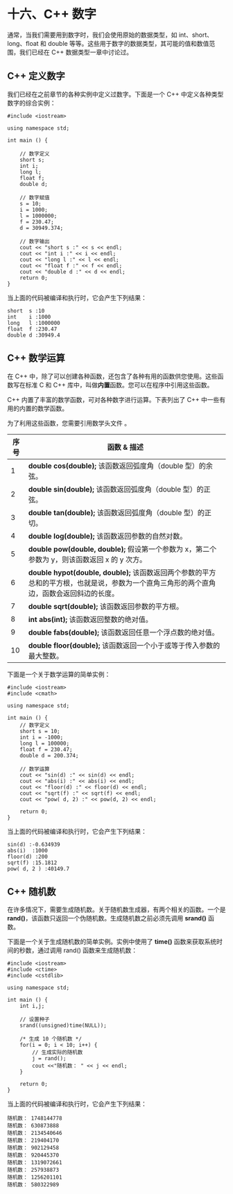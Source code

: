 # 十六、C++ 数字

通常，当我们需要用到数字时，我们会使用原始的数据类型，如 int、short、long、float 和 double 等等。这些用于数字的数据类型，其可能的值和数值范围，我们已经在 C++ 数据类型一章中讨论过。

## C++ 定义数字

我们已经在之前章节的各种实例中定义过数字。下面是一个 C++ 中定义各种类型数字的综合实例：

```
#include <iostream> 

using namespace std; 

int main () { 

    // 数字定义 
    short s; 
    int i; 
    long l; 
    float f; 
    double d; 

    // 数字赋值 
    s = 10; 
    i = 1000; 
    l = 1000000; 
    f = 230.47; 
    d = 30949.374;

    // 数字输出 
    cout << "short s :" << s << endl; 
    cout << "int i :" << i << endl; 
    cout << "long l :" << l << endl; 
    cout << "float f :" << f << endl; 
    cout << "double d :" << d << endl; 
    return 0; 
}
```

当上面的代码被编译和执行时，它会产生下列结果：

```
short  s :10
int    i :1000
long   l :1000000
float  f :230.47
double d :30949.4
```



## C++ 数学运算

  在 C++ 中，除了可以创建各种函数，还包含了各种有用的函数供您使用。这些函数写在标准 C 和 C++ 库中，叫做**内置**函数。您可以在程序中引用这些函数。

  C++ 内置了丰富的数学函数，可对各种数字进行运算。下表列出了 C++ 中一些有用的内置的数学函数。

  为了利用这些函数，您需要引用数学头文件 <cmath>。

| **序号** | **函数** **&** **描述**                                      |
| -------- | ------------------------------------------------------------ |
| 1        | **double cos(double);**   该函数返回弧度角（double  型）的余弦。 |
| 2        | **double sin(double);**   该函数返回弧度角（double  型）的正弦。 |
| 3        | **double tan(double);**   该函数返回弧度角（double  型）的正切。 |
| 4        | **double log(double);**   该函数返回参数的自然对数。         |
| 5        | **double pow(double, double);**   假设第一个参数为 x，第二个参数为 y，则该函数返回 x 的 y 次方。 |
| 6        | **double hypot(double, double);**   该函数返回两个参数的平方总和的平方根，也就是说，参数为一个直角三角形的两个直角边，函数会返回斜边的长度。 |
| 7        | **double sqrt(double);**   该函数返回参数的平方根。          |
| 8        | **int abs(int);**   该函数返回整数的绝对值。                 |
| 9        | **double fabs(double);**   该函数返回任意一个浮点数的绝对值。 |
| 10       | **double floor(double);**   该函数返回一个小于或等于传入参数的最大整数。 |

下面是一个关于数学运算的简单实例：

```
#include <iostream> 
#include <cmath> 

using namespace std; 

int main () { 
    // 数字定义 
    short s = 10; 
    int i = -1000; 
    long l = 100000; 
    float f = 230.47; 
    double d = 200.374; 

    // 数学运算 
    cout << "sin(d) :" << sin(d) << endl; 
    cout << "abs(i) :" << abs(i) << endl; 
    cout << "floor(d) :" << floor(d) << endl; 
    cout << "sqrt(f) :" << sqrt(f) << endl; 
    cout << "pow( d, 2) :" << pow(d, 2) << endl; 

    return 0; 
}
```

当上面的代码被编译和执行时，它会产生下列结果：

```
sin(d) :-0.634939
abs(i)  :1000
floor(d) :200
sqrt(f) :15.1812
pow( d, 2 ) :40149.7
```



## C++ 随机数

在许多情况下，需要生成随机数。关于随机数生成器，有两个相关的函数。一个是 **rand()**，该函数只返回一个伪随机数。生成随机数之前必须先调用 **srand()** 函数。

下面是一个关于生成随机数的简单实例。实例中使用了 **time()** 函数来获取系统时间的秒数，通过调用 rand() 函数来生成随机数：

```
#include <iostream> 
#include <ctime> 
#include <cstdlib> 

using namespace std; 

int main () { 
    int i,j; 

    // 设置种子 
    srand((unsigned)time(NULL));

    /* 生成 10 个随机数 */ 
    for(i = 0; i < 10; i++) { 
        // 生成实际的随机数 
        j = rand();
        cout <<"随机数： " << j << endl; 
    } 

    return 0; 
}
```

当上面的代码被编译和执行时，它会产生下列结果：

```
随机数： 1748144778
随机数： 630873888
随机数： 2134540646
随机数： 219404170
随机数： 902129458
随机数： 920445370
随机数： 1319072661
随机数： 257938873
随机数： 1256201101
随机数： 580322989
```